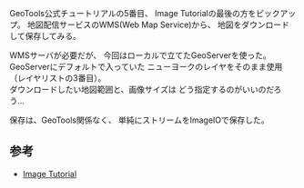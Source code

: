 GeoTools公式チュートリアルの5番目、
Image Tutorialの最後の方をピックアップ。
地図配信サービスのWMS(Web Map Service)から、
地図をダウンロードして保存してみる。

WMSサーバが必要だが、
今回はローカルで立てたGeoServerを使った。
GeoServerにデフォルトで入っていた
ニューヨークのレイヤをそのまま使用
（レイヤリストの3番目）。  
ダウンロードしたい地図範囲と、画像サイズは
どう指定するのがいいのだろう…

保存は、GeoTools関係なく、
単純にストリームをImageIOで保存した。

## 参考
- [Image Tutorial](http://docs.geotools.org/latest/userguide/tutorial/raster/image.html)
